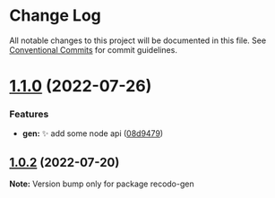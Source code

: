 # Change Log

All notable changes to this project will be documented in this file.
See [Conventional Commits](https://conventionalcommits.org) for commit guidelines.

# [1.1.0](https://github.com/ZxBing0066/recodo/compare/recodo-gen@0.0.6...recodo-gen@1.1.0) (2022-07-26)


### Features

* **gen:** ✨ add some node api ([08d9479](https://github.com/ZxBing0066/recodo/commit/08d947907cd46e55340f4c4a5266f4ac71f77829))





## [1.0.2](https://github.com/ZxBing0066/recodo/compare/recodo-gen@0.0.6...recodo-gen@1.0.2) (2022-07-20)

**Note:** Version bump only for package recodo-gen
